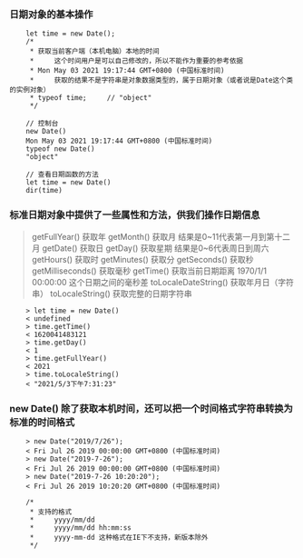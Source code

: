 ### 日期对象的基本操作
```
    let time = new Date();
    /*
     * 获取当前客户端（本机电脑）本地的时间
     *     这个时间用户是可以自己修改的，所以不能作为重要的参考依据
     * Mon May 03 2021 19:17:44 GMT+0800 (中国标准时间)
     *     获取的结果不是字符串是对象数据类型的，属于日期对象（或者说是Date这个类的实例对象）
     * typeof time;     // "object"
     */

    // 控制台
    new Date()
    Mon May 03 2021 19:17:44 GMT+0800 (中国标准时间)
    typeof new Date()
    "object"

    // 查看日期函数的方法
    let time = new Date()
    dir(time)
```

### 标准日期对象中提供了一些属性和方法，供我们操作日期信息
> getFullYear()         获取年
> getMonth()            获取月 结果是0~11代表第一月到第十二月
> getDate()             获取日
> getDay()              获取星期 结果是0~6代表周日到周六
> getHours()            获取时
> getMinutes()          获取分
> getSeconds()          获取秒
> getMilliseconds()     获取毫秒
> getTime()             获取当前日期距离 1970/1/1 00:00:00 这个日期之间的毫秒差
> toLocaleDateString()  获取年月日（字符串）
> toLocaleString()      获取完整的日期字符串
```
    > let time = new Date()
    < undefined
    > time.getTime()
    < 1620041483121
    > time.getDay()
    < 1
    > time.getFullYear()
    < 2021
    > time.toLocaleString()
    < "2021/5/3下午7:31:23"
```

### new Date() 除了获取本机时间，还可以把一个时间格式字符串转换为标准的时间格式
```
    > new Date("2019/7/26");
    < Fri Jul 26 2019 00:00:00 GMT+0800 (中国标准时间)
    > new Date("2019-7-26");
    < Fri Jul 26 2019 00:00:00 GMT+0800 (中国标准时间)
    > new Date("2019-7-26 10:20:20");
    < Fri Jul 26 2019 10:20:20 GMT+0800 (中国标准时间)

    /*
     * 支持的格式
     *     yyyy/mm/dd
     *     yyyy/mm/dd hh:mm:ss
     *     yyyy-mm-dd 这种格式在IE下不支持，新版本除外
     */
```












